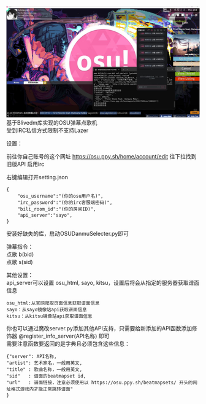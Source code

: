 ![效果演示](https://github.com/hiki8man/OSUDanmuSelecter/blob/main/image/preview.jpg)
基于Blivedm库实现的OSU弹幕点歌机  
受到IRC私信方式限制不支持Lazer


设置：

前往你自己账号的这个网址
https://osu.ppy.sh/home/account/edit
往下拉找到 旧版API 启用irc

右键编辑打开setting.json
```
{
    "osu_username":"(你的osu用户名)",
    "irc_password":"(你的irc客服端密码)",
    "bili_room_id":"(你的房间ID)",
    "api_server":"sayo",
}
```
安装好缺失的库，启动OSUDanmuSelecter.py即可

弹幕指令：  
点歌 b(bid)  
点歌 s(sid)

其他设置：  
api_server可以设置 osu_html, sayo, kitsu，设置后将会从指定的服务器获取谱面信息   
```
osu_html:从官网爬取页面信息获取谱面信息
sayo：从sayo镜像站api获取谱面信息
kitsu：从kitsu镜像站api获取谱面信息
```
你也可以通过魔改server.py添加其他API支持，只需要给新添加的API函数添加修饰器 @register_info_server(API名称) 即可  
需要注意函数要返回的是字典且必须包含这些信息：
```
{"server": API名称,
"artist": 艺术家名，一般用英文,
"title" : 歌曲名称，一般用英文,
"sid"   : 谱面的beatmapset id,
"url"   : 谱面链接，注意必须使用以 https://osu.ppy.sh/beatmapsets/ 开头的网址格式游戏内才能正常跳转谱面"
}
```
